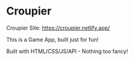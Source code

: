 # Croupier

Croupier Site: https://croupier.netlify.app/

This is a Game App, built just for fun!

Built with HTML/CSS/JS/API - Nothing too fancy!
